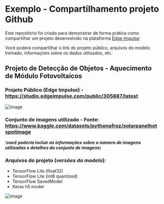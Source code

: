 # Exemplo - Compartilhamento projeto Github

Este repositório foi criado para demonstrar de forma prática como compartilhar um projeto desenvolvido na plataforma [Edge Impulse](https://edgeimpulse.com/)

Você poderá compartilhar o link do projeto público, arquivos do modelo treinado, informações sobre os dados utilizados, etc.




## Projeto de Detecção de Objetos - Aquecimento de Módulo Fotovoltaícos 

### Projeto Público (Edge Impulse) - https://studio.edgeimpulse.com/public/305887/latest

![image](https://github.com/jpiantoniml/spainel_detection/assets/150359135/07d96d7b-3021-41a2-89fa-96badaca31e7)


### Conjunto de imagens utilizado - Fonte: https://www.kaggle.com/datasets/pythonafroz/solarpanelhotspotimage

(***você poderia incluir as informações sobre o número de imagens utilizadas e detalhes do conjunto de imagens***)


### Arquivos do projeto (_versões do modelo_):

- TensorFlow Lite (float32)	
- TensorFlow Lite (int8 quantized)		
- TensorFlow SavedModel		
- Keras h5 model	




![image](https://github.com/jpiantoniml/spainel_detection/assets/150359135/ca8b1f41-8ea1-48b4-ba28-e22e81d08d6a)

